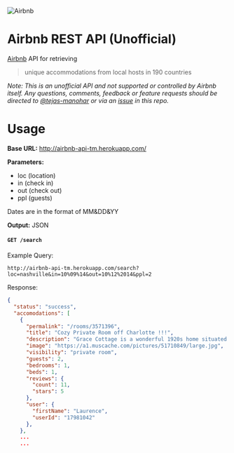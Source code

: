 ![Airbnb](http://www.underconsideration.com/brandnew/archives/airbnb_logo_detail.png "Airbnb")

Airbnb REST API (Unofficial)
============================

[Airbnb](https://www.airbnb.com/) API for retrieving
> unique accommodations from local hosts in 190 countries

*Note: This is an unofficial API and not supported or controlled by Airbnb itself. Any questions, comments, feedback or feature requests should be directed to [@tejas-manohar](https://github.com/tejas-manohar) or via an [issue](https://github.com/tejas-manohar/airbnb/issues/new) in this repo.*

Usage
=====

**Base URL:** http://airbnb-api-tm.herokuapp.com/

**Parameters:**
- loc (location)
- in (check in)
- out (check out)
- ppl (guests)

Dates are in the format of MM&DD&YY

**Output:** JSON

#### `GET /search`

Example Query:

```
http://airbnb-api-tm.herokuapp.com/search?loc=nashville&in=10%09%14&out=10%12%2014&ppl=2
```

Response:

```json
{
  "status": "success",
  "accomodations": [
    {
      "permalink": "/rooms/3571396",
      "title": "Cozy Private Room off Charlotte !!!",
      "description": "Grace Cottage is a wonderful 1920s home situated in the beautiful town of Washington,     Arkansas.The home comfortably fits four and is located next to Historic Washington State Park. Enjoy a relaxing and restful weekend in the community of Washington.",
      "image": "https://a1.muscache.com/pictures/51710849/large.jpg",
      "visibility": "private room",
      "guests": 2,
      "bedrooms": 1,
      "beds": 1,
      "reviews": {
        "count": 11,
        "stars": 5
      },
      "user": {
        "firstName": "Laurence",
        "userId": "17981042"
      },
    },
    ...
    ...
```
